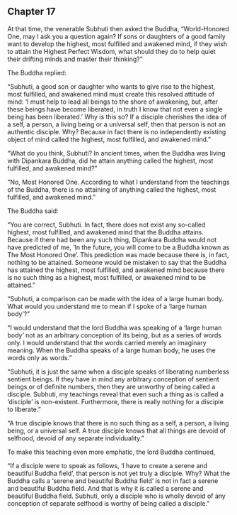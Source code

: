 ## Chapter 17
At that time, the venerable Subhuti then asked the Buddha, “World-Honored One, may I ask you a question again? If sons or daughters of a good family want to develop the highest, most fulfilled and awakened mind, if they wish to attain the Highest Perfect Wisdom, what should they do to help quiet their drifting minds and master their thinking?”

The Buddha replied:

“Subhuti, a good son or daughter who wants to give rise to the highest, most fulfilled, and awakened mind must create this resolved attitude of mind: ‘I must help to lead all beings to the shore of awakening, but, after these beings have become liberated, in truth I know that not even a single being has been liberated.’ Why is this so? If a disciple cherishes the idea of a self, a person, a living being or a universal self, then that person is not an authentic disciple. Why? Because in fact there is no independently existing object of mind called the highest, most fulfilled, and awakened mind.”

“What do you think, Subhuti? In ancient times, when the Buddha was living with Dipankara Buddha, did he attain anything called the highest, most fulfilled, and awakened mind?”

“No, Most Honored One. According to what I understand from the teachings of the Buddha, there is no attaining of anything called the highest, most fulfilled, and awakened mind.”

The Buddha said:

“You are correct, Subhuti. In fact, there does not exist any so-called highest, most fulfilled, and awakened mind that the Buddha attains. Because if there had been any such thing, Dipankara Buddha would not have predicted of me, ‘In the future, you will come to be a Buddha known as The Most Honored One’. This prediction was made because there is, in fact, nothing to be attained. Someone would be mistaken to say that the Buddha has attained the highest, most fulfilled, and awakened mind because there is no such thing as a highest, most fulfilled, or awakened mind to be attained.”

“Subhuti, a comparison can be made with the idea of a large human body. What would you understand me to mean if I spoke of a ‘large human body’?”

“I would understand that the lord Buddha was speaking of a ‘large human body’ not as an arbitrary conception of its being, but as a series of words only. I would understand that the words carried merely an imaginary meaning. When the Buddha speaks of a large human body, he uses the words only as words.”

“Subhuti, it is just the same when a disciple speaks of liberating numberless sentient beings. If they have in mind any arbitrary conception of sentient beings or of definite numbers, then they are unworthy of being called a disciple. Subhuti, my teachings reveal that even such a thing as is called a ‘disciple’ is non-existent. Furthermore, there is really nothing for a disciple to liberate.”

“A true disciple knows that there is no such thing as a self, a person, a living being, or a universal self. A true disciple knows that all things are devoid of selfhood, devoid of any separate individuality.”

To make this teaching even more emphatic, the lord Buddha continued,

“If a disciple were to speak as follows, ‘I have to create a serene and beautiful Buddha field’, that person is not yet truly a disciple. Why? What the Buddha calls a ‘serene and beautiful Buddha field’ is not in fact a serene and beautiful Buddha field. And that is why it is called a serene and beautiful Buddha field. Subhuti, only a disciple who is wholly devoid of any conception of separate selfhood is worthy of being called a disciple.”